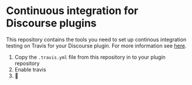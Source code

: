 # Continuous integration for Discourse plugins

This repository contains the tools you need to set up continous integration testing on Travis for your Discourse plugin. For more information see [here](https://meta.discourse.org/t/setting-up-plugin-continuous-integration-tests-on-travis-ci/59612).

1. Copy the `.travis.yml` file from this repository in to your plugin repository
2. Enable travis
3. 🎉
